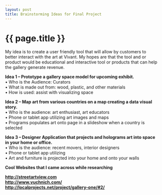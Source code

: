 ```yaml
---
layout: post
title: Brainstorming Ideas for Final Project
---
```


{{ page.title }}
================

<p class="meta">

My idea is to create a user friendly tool that will allow by customers to better interact with the art at Vivant. My hopes are that the tool and or product would be educational and interactive tool or products that can help the gallery generate revenue.

<strong>Idea 1 – Prototype a gallery space model for upcoming exhibit. </strong><br />
          <indent>•	Who is the Audience: Curators <br />
          •	What is made out from: wood, plastic, and other materials<br />
          •	How is used: assist with visualizing space<br />

<strong>Idea 2 – Map art from various countries on a map creating a data visual story.</strong><br />
          •	Who is the audience: art enthusiast, art educators<br />
          •	Phone or tablet app utilizing art images and maps<br />
          •	Programs populates art onto page in a slideshow when a country is selected

<strong>Idea 3 – Designer Application that projects and holograms art into space in your home or office.</strong><br />
          •	Who is the audience: recent movers, interior designers<br />
          •	Phone or tablet app utilizing <br />
          •	Art and furniture is projected into your home and onto your walls

<strong>Cool Websites that I came across while researching</stong>

<a href="http://streetartview.com/">http://streetartview.com</a><br />
<a href="http://www.vuchnich.com/">http://www.vuchnich.com/</a><br />
<a href="http://localprojects.net/project/gallery-one/#2/">http://localprojects.net/project/gallery-one/#2/</a>



